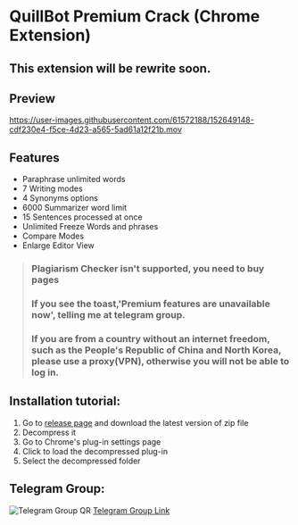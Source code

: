 # QuillBot Premium Crack (Chrome Extension)

## This extension will be rewrite soon.

## Preview

https://user-images.githubusercontent.com/61572188/152649148-cdf230e4-f5ce-4d23-a565-5ad61a12f21b.mov

## Features

- Paraphrase unlimited words
- 7 Writing modes
- 4 Synonyms options
- 6000 Summarizer word limit
- 15 Sentences processed at once
- Unlimited Freeze Words and phrases
- Compare Modes
- Enlarge Editor View

> ### Plagiarism Checker isn't supported, you need to buy pages
> ### If you see the toast,'Premium features are unavailable now', telling me at telegram group.
> ### If you are from a country without an internet freedom, such as the People's Republic of China and North Korea, please use a proxy(VPN), otherwise you will not be able to log in.

## Installation tutorial:

1. Go to [release page](https://github.com/blueagler/QuillBot-Premium-Crack/releases) and download the latest version of zip file
2. Decompress it
3. Go to Chrome's plug-in settings page
4. Click to load the decompressed plug-in
5. Select the decompressed folder

## Telegram Group:
![Telegram Group QR](https://user-images.githubusercontent.com/61572188/152649250-317e8dba-8acb-460d-ae1d-2901503b6c73.jpg)
[Telegram Group Link](https://t.me/QuillBot_Premium_Crack)
